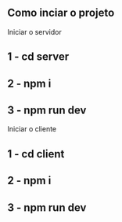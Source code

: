 ## Como inciar o projeto

Iniciar o servidor
## 1 - cd server
## 2 - npm i 
## 3 - npm run dev

Iniciar o cliente
## 1 - cd client
## 2 - npm i 
## 3 - npm run dev